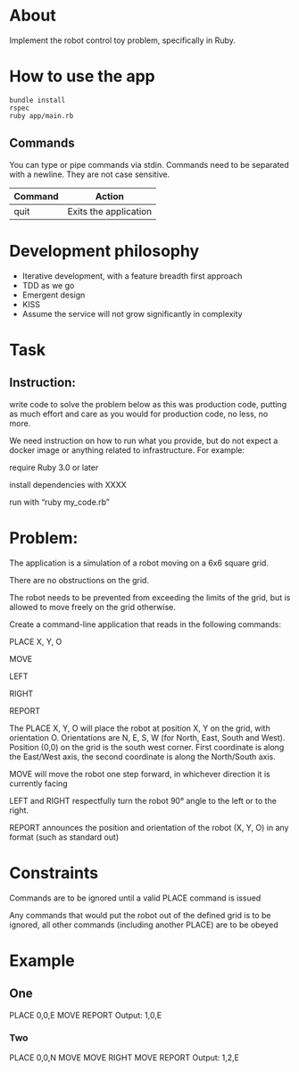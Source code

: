 # About
Implement the robot control toy problem, specifically in Ruby.


# How to use the app


```shell
bundle install
rspec
ruby app/main.rb
```

## Commands

You can type or pipe commands via stdin. Commands need to be separated with a newline. They are not case sensitive.

| Command | Action                |
|---------|-----------------------|
| quit    | Exits the application |

# Development philosophy

- Iterative development, with a feature breadth first approach
- TDD as we go
- Emergent design
- KISS
- Assume the service will not grow significantly in complexity

# Task

## Instruction:
write code to solve the problem below as this was production code, putting as much effort and care as you would for production code, no less, no more.

We need instruction on how to run what you provide, but do not expect a docker image or anything related to infrastructure. For example:

require Ruby 3.0 or later

install dependencies with XXXX

run with “ruby my_code.rb”


# Problem:
The application is a simulation of a robot moving on a 6x6 square grid.

There are no obstructions on the grid.

The robot needs to be prevented from exceeding the limits of the grid, but is allowed to move freely on the grid otherwise.

Create a command-line application that reads in the following commands:

PLACE X, Y, O

MOVE

LEFT

RIGHT

REPORT



The PLACE X, Y, O will place the robot at position X, Y on the grid, with orientation O. Orientations are N, E, S, W (for North, East, South and West). Position (0,0) on the grid is the south west corner. First coordinate is along the East/West axis, the second coordinate is along the North/South axis.


MOVE will move the robot one step forward, in whichever direction it is currently facing



LEFT and RIGHT respectfully turn the robot 90° angle to the left or to the right.

REPORT announces the position and orientation of the robot (X, Y, O) in any format (such as standard out)



# Constraints
Commands are to be ignored until a valid PLACE command is issued

Any commands that would put the robot out of the defined grid is to be ignored, all other commands (including another PLACE) are to be obeyed



# Example
## One
PLACE 0,0,E
MOVE
REPORT
Output: 1,0,E

### Two

PLACE 0,0,N
MOVE
MOVE
RIGHT
MOVE
REPORT
Output: 1,2,E
